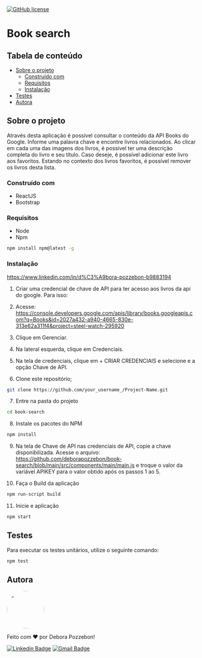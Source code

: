 [![GitHub license](https://img.shields.io/github/license/Naereen/StrapDown.js.svg)](https://github.com/Naereen/StrapDown.js/blob/master/LICENSE)

# Book search

## Tabela de conteúdo

<!--ts-->
   * [Sobre o projeto](#sobre-o-projeto)
      * [Construído com](#construído-com)
      * [Requisitos](#requisitos)
      * [Instalação](#instalação)
   * [Testes](#testes)
   * [Autora](#autora)
<!--te-->

## Sobre o projeto

Através desta aplicação é possível consultar o conteúdo da API Books do Google. Informe uma palavra chave e encontre livros relacionados. Ao clicar em cada uma das imagens dos livros, é possível ter uma descrição completa do livro e seu título. Caso deseje, é possível adicionar este livro aos favoritos. Estando no contexto dos livros favoritos, é possível remover os livros desta lista.

### Construído com 

* ReactJS
* Bootstrap

### Requisitos

* Node
* Npm
```sh
npm install npm@latest -g
```

### Instalação

https://www.linkedin.com/in/d%C3%A9bora-pozzebon-b9883194

1. Criar uma credencial de chave de API para ter acesso aos livros da api do google. Para isso: 

2. Acesse: https://console.developers.google.com/apis/library/books.googleapis.com?q=Books&id=2027a432-a940-4665-830e-313e62a311f4&project=steel-watch-295920

3. Clique em Gerenciar.

4. Na lateral esquerda, clique em Credenciais. 

5. Na tela de credenciais, clique em + CRIAR CREDENCIAIS e selecione e a opção Chave de API.

6. Clone este repositório;
```sh
git clone https://github.com/your_username_/Project-Name.git
```
7. Entre na pasta do projeto
```sh
cd book-search
```
8. Instale os pacotes do NPM
```sh
npm install
```
9. Na tela de Chave de API nas credenciais de API, copie a chave disponibilizada. Acesse o arquivo: https://github.com/deborapozzebon/book-search/blob/main/src/components/main/main.js e troque o valor da variável APIKEY para o valor obtido após os passos 1 ao 5.

10. Faça o Build da aplicação
```sh
npm run-script build
```
11. Inicie e aplicação
```sh
npm start
```

## Testes

Para executar os testes unitários, utilize o seguinte comando:
```sh
npm test
```

## Autora

<a href="https://github.com/deborapozzebon">
 <img style="border-radius: 50%;" src="https://avatars0.githubusercontent.com/u/29635702?s=400&u=e61d4957236b1836cbf16b13d3851e41abea3eb1&v=4" width="100px;" alt=""/>
 <br />
</a>

Feito com ❤️ por Debora Pozzebon!

[![Linkedin Badge](https://img.shields.io/badge/-Debora-blue?style=flat-square&logo=Linkedin&logoColor=white&link=https://www.linkedin.com/in/d%C3%A9bora-pozzebon-b9883194)](https://www.linkedin.com/in/d%C3%A9bora-pozzebon-b9883194) 
[![Gmail Badge](https://img.shields.io/badge/-debora.pozzebon@gmail.com-c14438?style=flat-square&logo=Gmail&logoColor=white&link=mailto:debora.pozzebon@gmail.com)](mailto:debora.pozzebon@gmail.com)

